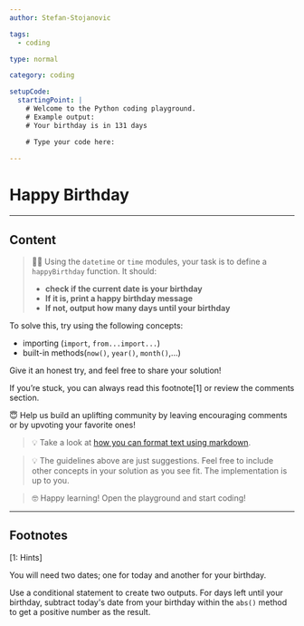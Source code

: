 ```yaml
---
author: Stefan-Stojanovic

tags:
  - coding

type: normal

category: coding

setupCode:
  startingPoint: |
    # Welcome to the Python coding playground. 
    # Example output:
    # Your birthday is in 131 days

    # Type your code here:
      
---
```


# Happy Birthday

---

## Content

> 👩‍💻 Using the `datetime` or `time` modules, your task is to define a `happyBirthday` function. It should:
> - **check if the current date is your birthday**
> - **If it is, print a happy birthday message**
> - **If not, output how many days until your birthday**

To solve this, try using the following concepts:
- importing (`import`, `from...import...`)
- built-in methods(`now()`, `year()`, `month()`,...)

Give it an honest try, and feel free to share your solution!

If you’re stuck, you can always read this footnote[1] or review the comments section.

😇 Help us build an uplifting community by leaving encouraging comments or by upvoting your favorite ones!

> 💡 Take a look at [how you can format text using markdown](https://www.enki.com/glossary/general/markdown-formatting).

> 💡 The guidelines above are just suggestions. Feel free to include other concepts in your solution as you see fit. The implementation is up to you.

> 🤓 Happy learning! Open the playground and start coding!

---

## Footnotes

[1: Hints]

You will need two dates; one for today and another for your birthday.

Use a conditional statement to create two outputs. For days left until your birthday, subtract today's date from your birthday within the `abs()` method to get a positive number as the result.
